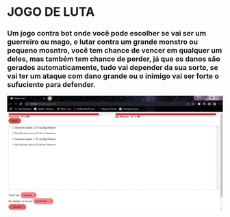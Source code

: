 # JOGO DE LUTA #

### Um jogo contra bot onde você pode escolher se vai ser um guerreiro ou mago, e lutar contra um grande monstro ou pequeno mosntro, você tem chance de vencer em qualquer um deles, mas também tem chance de perder, já que os danos são gerados automaticamente, tudo vai depender da sua sorte, se vai ter um ataque com dano grande ou o inimigo vai ser forte o sufuciente para defender. ###


![Imagem da aplicação](https://github.com/M4riotto/jogo-oop/blob/main/img/imagem.png)